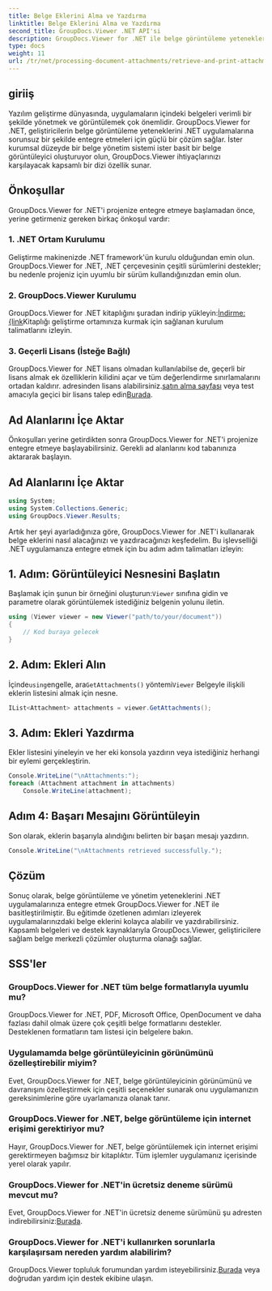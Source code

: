 ```yaml
---
title: Belge Eklerini Alma ve Yazdırma
linktitle: Belge Eklerini Alma ve Yazdırma
second_title: GroupDocs.Viewer .NET API'si
description: GroupDocs.Viewer for .NET ile belge görüntüleme yeteneklerini .NET uygulamalarınıza sorunsuz bir şekilde entegre edin. Belge eklerini zahmetsizce alın ve yazdırın.
type: docs
weight: 11
url: /tr/net/processing-document-attachments/retrieve-and-print-attachments/
---
```

## giriiş
Yazılım geliştirme dünyasında, uygulamaların içindeki belgeleri verimli bir şekilde yönetmek ve görüntülemek çok önemlidir. GroupDocs.Viewer for .NET, geliştiricilerin belge görüntüleme yeteneklerini .NET uygulamalarına sorunsuz bir şekilde entegre etmeleri için güçlü bir çözüm sağlar. İster kurumsal düzeyde bir belge yönetim sistemi ister basit bir belge görüntüleyici oluşturuyor olun, GroupDocs.Viewer ihtiyaçlarınızı karşılayacak kapsamlı bir dizi özellik sunar.
## Önkoşullar
GroupDocs.Viewer for .NET'i projenize entegre etmeye başlamadan önce, yerine getirmeniz gereken birkaç önkoşul vardır:
### 1. .NET Ortam Kurulumu
Geliştirme makinenizde .NET framework'ün kurulu olduğundan emin olun. GroupDocs.Viewer for .NET, .NET çerçevesinin çeşitli sürümlerini destekler; bu nedenle projeniz için uyumlu bir sürüm kullandığınızdan emin olun.
### 2. GroupDocs.Viewer Kurulumu
 GroupDocs.Viewer for .NET kitaplığını şuradan indirip yükleyin:[İndirme: {link](https://releases.groupdocs.com/viewer/net/)Kitaplığı geliştirme ortamınıza kurmak için sağlanan kurulum talimatlarını izleyin.
### 3. Geçerli Lisans (İsteğe Bağlı)
 GroupDocs.Viewer for .NET lisans olmadan kullanılabilse de, geçerli bir lisans almak ek özelliklerin kilidini açar ve tüm değerlendirme sınırlamalarını ortadan kaldırır. adresinden lisans alabilirsiniz.[satın alma sayfası](https://purchase.groupdocs.com/buy) veya test amacıyla geçici bir lisans talep edin[Burada](https://purchase.groupdocs.com/temporary-license/).

## Ad Alanlarını İçe Aktar
Önkoşulları yerine getirdikten sonra GroupDocs.Viewer for .NET'i projenize entegre etmeye başlayabilirsiniz. Gerekli ad alanlarını kod tabanınıza aktararak başlayın.
## Ad Alanlarını İçe Aktar
```csharp
using System;
using System.Collections.Generic;
using GroupDocs.Viewer.Results;
```

Artık her şeyi ayarladığınıza göre, GroupDocs.Viewer for .NET'i kullanarak belge eklerini nasıl alacağınızı ve yazdıracağınızı keşfedelim. Bu işlevselliği .NET uygulamanıza entegre etmek için bu adım adım talimatları izleyin:
## 1. Adım: Görüntüleyici Nesnesini Başlatın
 Başlamak için şunun bir örneğini oluşturun:`Viewer` sınıfına gidin ve parametre olarak görüntülemek istediğiniz belgenin yolunu iletin.
```csharp
using (Viewer viewer = new Viewer("path/to/your/document"))
{
    // Kod buraya gelecek
}
```
## 2. Adım: Ekleri Alın
 İçinde`using`engelle, ara`GetAttachments()` yöntemi`Viewer` Belgeyle ilişkili eklerin listesini almak için nesne.
```csharp
IList<Attachment> attachments = viewer.GetAttachments();
```
## 3. Adım: Ekleri Yazdırma
Ekler listesini yineleyin ve her eki konsola yazdırın veya istediğiniz herhangi bir eylemi gerçekleştirin.
```csharp
Console.WriteLine("\nAttachments:");
foreach (Attachment attachment in attachments)
    Console.WriteLine(attachment);
```
## Adım 4: Başarı Mesajını Görüntüleyin
Son olarak, eklerin başarıyla alındığını belirten bir başarı mesajı yazdırın.
```csharp
Console.WriteLine("\nAttachments retrieved successfully.");
```

## Çözüm
Sonuç olarak, belge görüntüleme ve yönetim yeteneklerini .NET uygulamalarınıza entegre etmek GroupDocs.Viewer for .NET ile basitleştirilmiştir. Bu eğitimde özetlenen adımları izleyerek uygulamalarınızdaki belge eklerini kolayca alabilir ve yazdırabilirsiniz. Kapsamlı belgeleri ve destek kaynaklarıyla GroupDocs.Viewer, geliştiricilere sağlam belge merkezli çözümler oluşturma olanağı sağlar.
## SSS'ler
### GroupDocs.Viewer for .NET tüm belge formatlarıyla uyumlu mu?
GroupDocs.Viewer for .NET, PDF, Microsoft Office, OpenDocument ve daha fazlası dahil olmak üzere çok çeşitli belge formatlarını destekler. Desteklenen formatların tam listesi için belgelere bakın.
### Uygulamamda belge görüntüleyicinin görünümünü özelleştirebilir miyim?
Evet, GroupDocs.Viewer for .NET, belge görüntüleyicinin görünümünü ve davranışını özelleştirmek için çeşitli seçenekler sunarak onu uygulamanızın gereksinimlerine göre uyarlamanıza olanak tanır.
### GroupDocs.Viewer for .NET, belge görüntüleme için internet erişimi gerektiriyor mu?
Hayır, GroupDocs.Viewer for .NET, belge görüntülemek için internet erişimi gerektirmeyen bağımsız bir kitaplıktır. Tüm işlemler uygulamanız içerisinde yerel olarak yapılır.
### GroupDocs.Viewer for .NET'in ücretsiz deneme sürümü mevcut mu?
 Evet, GroupDocs.Viewer for .NET'in ücretsiz deneme sürümünü şu adresten indirebilirsiniz:[Burada](https://releases.groupdocs.com/).
### GroupDocs.Viewer for .NET'i kullanırken sorunlarla karşılaşırsam nereden yardım alabilirim?
 GroupDocs.Viewer topluluk forumundan yardım isteyebilirsiniz.[Burada](https://forum.groupdocs.com/c/viewer/9) veya doğrudan yardım için destek ekibine ulaşın.